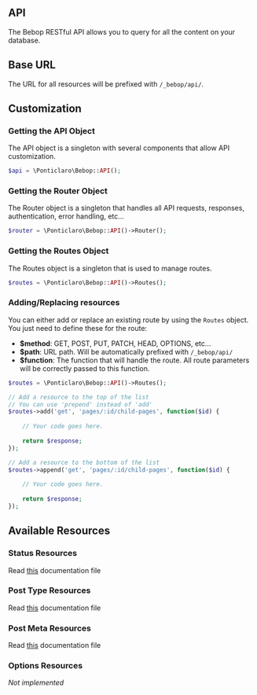 API
---
The Bebop RESTful API allows you to query for all the content on your database.

## Base URL
The URL for all resources will be prefixed with `/_bebop/api/`.

## Customization

### Getting the API Object
The API object is a singleton with several components that allow API customization.  

```php
$api = \Ponticlaro\Bebop::API();
```

### Getting the Router Object
The Router object is a singleton that handles all API requests, responses, authentication, error handling, etc...

```php
$router = \Ponticlaro\Bebop::API()->Router();
```

### Getting the Routes Object
The Routes object is a singleton that is used to manage routes.

```php
$routes = \Ponticlaro\Bebop::API()->Routes();
```

### Adding/Replacing resources
You can either add or replace an existing route by using the `Routes` object.  
You just need to define these for the route:  
- **$method**: GET, POST, PUT, PATCH, HEAD, OPTIONS, etc...
- **$path**: URL path. Will be automatically prefixed with `/_bebop/api/`
- **$function**: The function that will handle the route. All route parameters will be correctly passed to this function.  
```php
$routes = \Ponticlaro\Bebop::API()->Routes();

// Add a resource to the top of the list
// You can use 'prepend' instead of 'add'
$routes->add('get', 'pages/:id/child-pages', function($id) {
        
    // Your code goes here.
    
    return $response;
});

// Add a resource to the bottom of the list
$routes->append('get', 'pages/:id/child-pages', function($id) {
        
    // Your code goes here.
    
    return $response;
});
```

## Available Resources
### Status Resources
Read [this](API/STATUS_RESOURCES.md) documentation file

### Post Type Resources
Read [this](API/POST_TYPE_RESOURCES.md) documentation file

### Post Meta Resources
Read [this](API/POST_META_RESOURCES.md) documentation file

### Options Resources
*Not implemented*